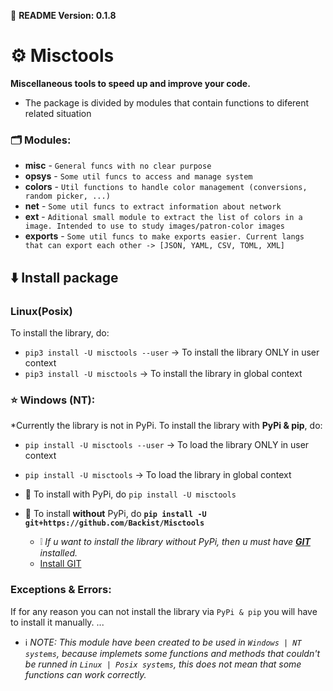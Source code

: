 🧾 **README Version: 0.1.8**


# ⚙️ Misctools
**Miscellaneous tools to speed up and improve your code.**
- The package is divided by modules that contain functions to diferent related situation

### 🗂 Modules:
- **misc** - ``General funcs with no clear purpose``
- **opsys** - ``Some util funcs to access and manage system``
- **colors** - ``Util functions to handle color management (conversions, random picker, ...)``
- **net** - ``Some util funcs to extract information about network``
- **ext** - ``Aditional small module to extract the list of colors in a image. Intended to use to study images/patron-color images``
- **exports** - ``Some util funcs to make exports easier. Current langs that can export each other -> [JSON, YAML, CSV, TOML, XML]``

## ⬇️ Install package

### Linux(Posix)
To install the library, do:
- ``pip3 install -U misctools --user`` -> To install the library ONLY in user context
- ``pip3 install -U misctools`` -> To install the library in global context

### ⭐ Windows (NT):
*Currently the library is not in PyPi.
To install the library with **PyPi & pip**, do:
- ``pip install -U misctools --user`` -> To load the library ONLY in user context
- ``pip install -U misctools`` -> To load the library in global context

- 📌 To install with PyPi, do ``pip install -U misctools``
- 📌 To install **without** PyPi, do **``pip install -U git+https://github.com/Backist/Misctools``**
    - ❕ _If u want to install the library without PyPi, then u must have **[GIT](https://git-scm.com/downloads)** installed._
    -  [Install GIT](https://git-scm.com/downloads)

### Exceptions & Errors:
If for any reason you can not install the library via ``PyPi & pip`` you will have to install it manually.
...


- ℹ️ _NOTE: This module have been created to be used in ``Windows | NT systems``, because implemets some functions and methods that couldn't be runned in ``Linux | Posix systems``, this does not mean that some functions can work correctly._

